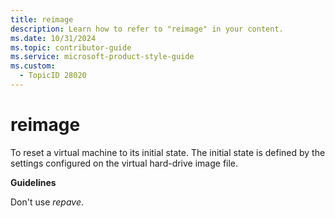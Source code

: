 ```yaml
---
title: reimage
description: Learn how to refer to "reimage" in your content.
ms.date: 10/31/2024
ms.topic: contributor-guide
ms.service: microsoft-product-style-guide
ms.custom:
  - TopicID 28020
---
```



# reimage

To reset a virtual machine to its initial state. The initial state is defined by the settings configured on the virtual hard-drive image file.

**Guidelines**

Don't use *repave*.  

